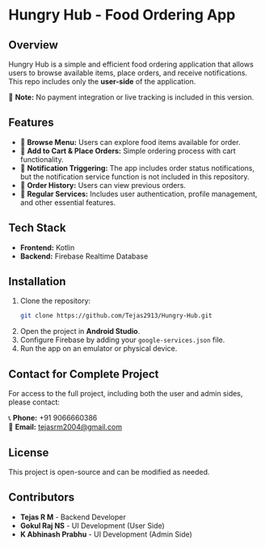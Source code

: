 # Hungry Hub - Food Ordering App

## Overview
Hungry Hub is a simple and efficient food ordering application that allows users to browse available items, place orders, and receive notifications. This repo includes only the **user-side** of the application. 

🚫 **Note:** No payment integration or live tracking is included in this version.

## Features
- 📜 **Browse Menu:** Users can explore food items available for order.
- 🛒 **Add to Cart & Place Orders:** Simple ordering process with cart functionality.
- 🔔 **Notification Triggering:** The app includes order status notifications, but the notification service function is not included in this repository.
- 📌 **Order History:** Users can view previous orders.
- 🔄 **Regular Services:** Includes user authentication, profile management, and other essential features.

## Tech Stack
- **Frontend:** Kotlin
- **Backend:** Firebase Realtime Database

## Installation
1. Clone the repository:
   ```sh
   git clone https://github.com/Tejas2913/Hungry-Hub.git
   ```
2. Open the project in **Android Studio**.
3. Configure Firebase by adding your `google-services.json` file.
4. Run the app on an emulator or physical device.

## Contact for Complete Project
For access to the full project, including both the user and admin sides, please contact:

📞 **Phone:** +91 9066660386  
📧 **Email:** tejasrm2004@gmail.com  

## License
This project is open-source and can be modified as needed.

## Contributors
- **Tejas R M** - Backend Developer
- **Gokul Raj NS** - UI Development (User Side)
- **K Abhinash Prabhu** - UI Development (Admin Side)
